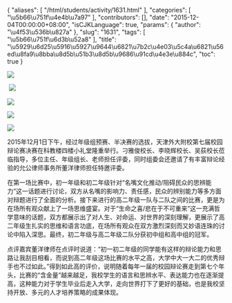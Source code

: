 {
    "aliases": [
        "/html/students/activity/1631.html"
    ],
    "categories": [
        "\u5b66\u751f\u4e4b\u7a97"
    ],
    "contributors": [],
    "date": "2015-12-04T00:00:00+08:00",
    "isCJKLanguage": true,
    "params": {
        "author": "\u4f53\u536b\u827a"
    },
    "slug": "1631",
    "tags": [
        "\u5b66\u751f\u6d3b\u52a8"
    ],
    "title": "\u5929\u6d25\u5916\u5927\u9644\u6821\u7b2c\u4e03\u5c4a\u6821\u56ed\u8fa9\u8bba\u8d5b\u51b3\u8d5b\u9686\u91cd\u4e3e\u884c",
    "toc": true
}

![](https://cdn.tfls.online/mirror/full/35f6ea069334738520a25f1ddc2e002874f879b8.jpg)  






 ![](https://cdn.tfls.online/mirror/full/4e38db836c0cb58782ad4e8e6387674369abfa08.jpg) 




![](https://cdn.tfls.online/mirror/full/7ff42e80bba35f110942590a2e71dad21a3d6315.jpg)




![](http://www.tfls.cn/images/151204/7-151204133S1N2.jpg)




![](http://www.tfls.cn/images/151204/7-151204133S1a4.jpg)




  





2015年12月1日下午，经过年级组预赛、半决赛的选拔，天津外大附校第七届校园辩论赛决赛在科教楼四楼小礼堂隆重举行。刁雅俊校长、李晓辉校长、吴荻校长莅临指导，多位主任、年级组长、老师担任评委，同时组委会还邀请了有丰富辩论经验的允公律师事务所董洋律师担任特邀评委。




在第一场比赛中，初一年级和初二年级针对“名嘴文化推动/阻碍民众的思辨能力”这一话题进行讨论，双方从名嘴的影响力、责任感，民众的辨别能力等多方面对辩题进行了全面的分析。接下来进行的高二年级一队与二队之间的比赛，更是为在场所有观众献上了一场思维盛宴。对于“生命之喜/悲在于不可重来”这一充满哲学意味的话题，双方都展示出了对人生、对命运、对世界的深刻理解，更展示了高二年级生扎实的思维和语言功底，在场所有观众在双方激烈深刻而又妙语连珠的讨论中陷入深思。最终，初二年级与高二年级二队分获初中组和高中组的冠军。




点评嘉宾董洋律师在点评时说道：“初一初二年级的同学能有这样的辩论能力和思路让我刮目相看，而说到高二年级这场比赛的水平之高，大学中大一大二的优秀辩手也不过如此。”得到如此高的评价，说明随着每年一届的校园辩论赛走到第七个年头，比赛的“含金量”越来越足，我校学生的语言和思辨水平、表达能力也在逐渐提高，这种能力对于学生毕业后走入大学，走向世界打下了更好的基础，也是我校坚持开放、多元的人才培养策略的成果体现。


